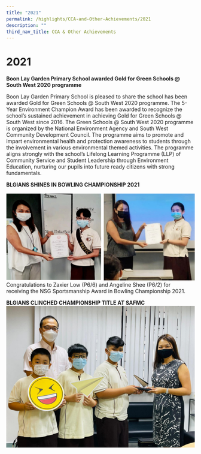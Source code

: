 ```yaml
---
title: "2021"
permalink: /highlights/CCA-and-Other-Achievements/2021
description: ""
third_nav_title: CCA & Other Achievements
---
```

# 2021
**Boon Lay Garden Primary School awarded Gold for Green Schools @ South West 2020 programme**

Boon Lay Garden Primary School is pleased to share the school has been awarded Gold for Green Schools @ South West 2020 programme. The 5-Year Environment Champion Award has been awarded to recognize the school’s sustained achievement in achieving Gold for Green Schools @ South West since 2016. The Green Schools @ South West 2020 programme is organized by the National Environment Agency and South West Community Development Council. The programme aims to promote and impart environmental health and protection awareness to students through the involvement in various environmental themed activities. The programme aligns strongly with the school’s Lifelong Learning Programme (LLP) of Community Service and Student Leadership through Environment Education, nurturing our pupils into future ready citizens with strong fundamentals.


**BLGIANS SHINES IN BOWLING CHAMPIONSHIP 2021**

![](/images/Screenshot%207.png)
Congratulations to Zaxier Low (P6/6) and Angeline Shee (P6/2) for receiving the NSG Sportsmanship Award in Bowling Championship 2021. 

**BLGIANS CLINCHED CHAMPIONSHIP TITLE AT SAFMC**
![](/images/web1.jpg)
